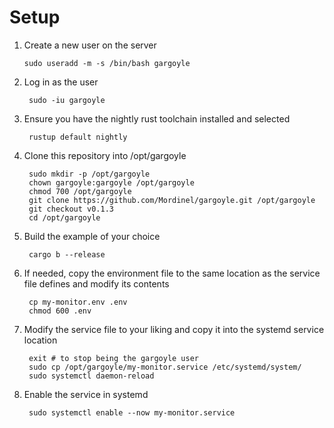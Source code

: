 # Setup

1. Create a new user on the server

       sudo useradd -m -s /bin/bash gargoyle

1. Log in as the user

        sudo -iu gargoyle

1. Ensure you have the nightly rust toolchain installed and selected

        rustup default nightly

1. Clone this repository into /opt/gargoyle

        sudo mkdir -p /opt/gargoyle
        chown gargoyle:gargoyle /opt/gargoyle
        chmod 700 /opt/gargoyle
        git clone https://github.com/Mordinel/gargoyle.git /opt/gargoyle
        git checkout v0.1.3
        cd /opt/gargoyle

1. Build the example of your choice

        cargo b --release
    
1. If needed, copy the environment file to the same location as the service file defines and
   modify its contents

        cp my-monitor.env .env
        chmod 600 .env

1. Modify the service file to your liking and copy it into the systemd service location

        exit # to stop being the gargoyle user
        sudo cp /opt/gargoyle/my-monitor.service /etc/systemd/system/
        sudo systemctl daemon-reload

1. Enable the service in systemd

        sudo systemctl enable --now my-monitor.service
